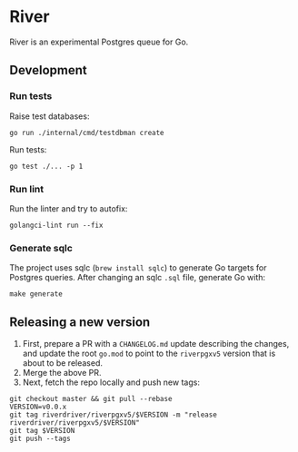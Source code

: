 # River

River is an experimental Postgres queue for Go.

## Development

### Run tests

Raise test databases:

    go run ./internal/cmd/testdbman create

Run tests:

    go test ./... -p 1

### Run lint

Run the linter and try to autofix:

    golangci-lint run --fix

### Generate sqlc

The project uses sqlc (`brew install sqlc`) to generate Go targets for Postgres
queries. After changing an sqlc `.sql` file, generate Go with:

    make generate

## Releasing a new version

1. First, prepare a PR with a `CHANGELOG.md` update describing the changes, and update the root `go.mod` to point to the `riverpgxv5` version that is about to be released.
2. Merge the above PR.
3. Next, fetch the repo locally and push new tags:

```shell
git checkout master && git pull --rebase
VERSION=v0.0.x
git tag riverdriver/riverpgxv5/$VERSION -m "release riverdriver/riverpgxv5/$VERSION"
git tag $VERSION
git push --tags
```

